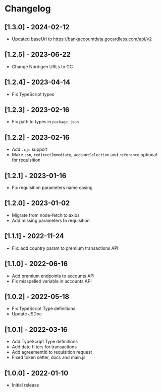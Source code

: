 # Changelog

## [1.3.0] - 2024-02-12
 - Updated baseUrl to https://bankaccountdata.gocardless.com/api/v2

## [1.2.5] - 2023-06-22
 - Change Nordigen URLs to GC

## [1.2.4] - 2023-04-14
 - Fix TypeScript types

## [1.2.3] - 2023-02-16
 - Fix path to types in `package.json`

## [1.2.2] - 2023-02-16
  - Add `.cjs` support
  - Make `ssn`, `redirectImmediate`, `accountSelection` and  `reference` optional for requisition

## [1.2.1] - 2023-01-16
 - Fix requisition parameters name casing


## [1.2.0] - 2023-01-02
 - Migrate from node-fetch to axios
 - Add missing parameters to requisition

## [1.1.1] - 2022-11-24

- Fix: add country param to premium transactions API

## [1.1.0] - 2022-06-16

- Add premium endpoints to accounts API
- Fix misspelled variable in accounts API


## [1.0.2] - 2022-05-18

- Fix TypeScript Type definitions
- Update JSDoc

## [1.0.1] - 2022-03-16

- Add TypeScript Type definitions
- Add date filters for transactions
- Add agreementId to requisition request
- Fixed token setter, docs and main.js


## [1.0.0] - 2022-01-10

- Initial release

